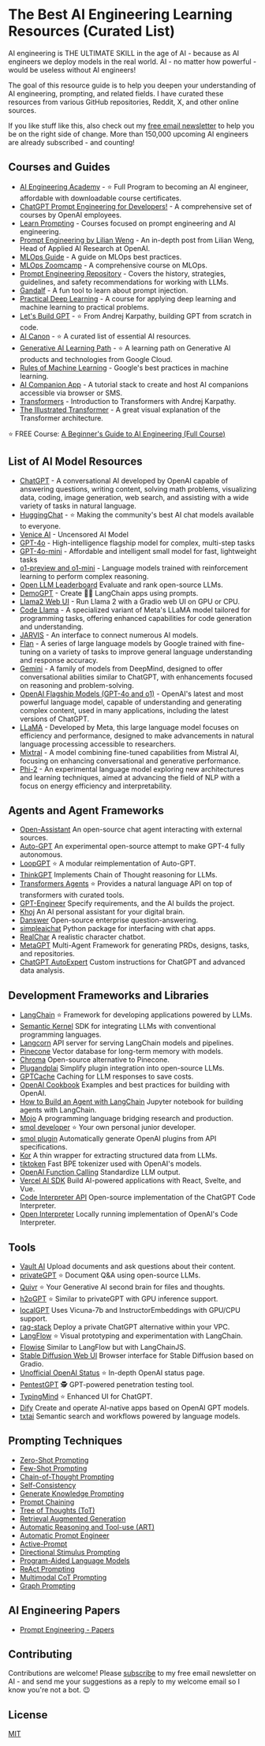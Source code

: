 # The Best AI Engineering Learning Resources (Curated List)

AI engineering is THE ULTIMATE SKILL in the age of AI - because as AI engineers we deploy models in the real world. AI - no matter how powerful - would be useless without AI engineers!

The goal of this resource guide is to help you deepen your understanding of AI engineering, prompting, and related fields. I have curated these resources from various GitHub repositories, Reddit, X, and other online sources. 

If you like stuff like this, also check out my [free email newsletter](https://blog.finxter.com/) to help you be on the right side of change. More than 150,000 upcoming AI engineers are already subscribed - and counting!

## Courses and Guides
- [AI Engineering Academy](https://academy.finxter.com) - ⭐ Full Program to becoming an AI engineer, affordable with downloadable course certificates.
- [ChatGPT Prompt Engineering for Developers!](https://www.deeplearning.ai/courses/) - A comprehensive set of courses by OpenAI employees.
- [Learn Prompting](https://learnprompting.org/courses) - Courses focused on prompt engineering and AI engineering.
- [Prompt Engineering by Lilian Weng](https://lilianweng.github.io/posts/2023-03-15-prompt-engineering/) - An in-depth post from Lilian Weng, Head of Applied AI Research at OpenAI.
- [MLOps Guide](https://github.com/Nyandwi/machine_learning_complete/blob/main/010_mlops/1_mlops_guide.md) - A guide on MLOps best practices.
- [MLOps Zoomcamp](https://github.com/DataTalksClub/mlops-zoomcamp) - A comprehensive course on MLOps.
- [Prompt Engineering Repository](https://github.com/brexhq/prompt-engineering) - Covers the history, strategies, guidelines, and safety recommendations for working with LLMs.
- [Gandalf](https://gandalf.lakera.ai/) - A fun tool to learn about prompt injection.
- [Practical Deep Learning](https://course.fast.ai/) - A course for applying deep learning and machine learning to practical problems.
- [Let's Build GPT](https://www.youtube.com/watch?v=kCc8FmEb1nY) - ⭐ From Andrej Karpathy, building GPT from scratch in code.
- [AI Canon](https://a16z.com/2023/05/25/ai-canon/) - ⭐ A curated list of essential AI resources.
- [Generative AI Learning Path](https://www.cloudskillsboost.google/paths/118) - ⭐ A learning path on Generative AI products and technologies from Google Cloud.
- [Rules of Machine Learning](https://developers.google.com/machine-learning/guides/rules-of-ml) - Google's best practices in machine learning.
- [AI Companion App](https://github.com/a16z-infra/companion-app) - A tutorial stack to create and host AI companions accessible via browser or SMS.
- [Transformers](https://www.youtube.com/watch?v=XfpMkf4rD6E) - Introduction to Transformers with Andrej Karpathy.
- [The Illustrated Transformer](https://jalammar.github.io/illustrated-transformer/) - A great visual explanation of the Transformer architecture.

⭐ FREE Course: [A Beginner's Guide to AI Engineering (Full Course)](https://academy.finxter.com/course/full-course/)


## List of AI Model Resources
- [ChatGPT](https://openai.com/chatgpt) - A conversational AI developed by OpenAI capable of answering questions, writing content, solving math problems, visualizing data, coding, image generation, web search, and assisting with a wide variety of tasks in natural language.
- [HuggingChat](https://huggingface.co/chat/) - ⭐ Making the community's best AI chat models available to everyone.
- [Venice AI](https://venice.ai/chat) - Uncensored AI Model
- [GPT-4o](https://platform.openai.com/docs/models/gpt-4o) - High-intelligence flagship model for complex, multi-step tasks
- [GPT-4o-mini](https://platform.openai.com/docs/models/gpt-4o-mini) - Affordable and intelligent small model for fast, lightweight tasks
- [o1-preview and o1-mini](https://platform.openai.com/docs/models/o1) - Language models trained with reinforcement learning to perform complex reasoning.
- [Open LLM Leaderboard](https://huggingface.co/spaces/HuggingFaceH4/open_llm_leaderboard) Evaluate and rank open-source LLMs.
- [DemoGPT](https://github.com/melih-unsal/DemoGPT) - Create 🦜️🔗 LangChain apps using prompts.
- [Llama2 Web UI](https://github.com/liltom-eth/llama2-webui) - Run Llama 2 with a Gradio web UI on GPU or CPU.
- [Code Llama](https://ai.meta.com/llama/) - A specialized variant of Meta's LLaMA model tailored for programming tasks, offering enhanced capabilities for code generation and understanding.
- [JARVIS](https://github.com/microsoft/JARVIS) - An interface to connect numerous AI models.
- [Flan](https://github.com/google-research/t5x) - A series of large language models by Google trained with fine-tuning on a variety of tasks to improve general language understanding and response accuracy.
- [Gemini](https://www.deepmind.com/research/case-studies/gemini) - A family of models from DeepMind, designed to offer conversational abilities similar to ChatGPT, with enhancements focused on reasoning and problem-solving.
- [OpenAI Flagship Models (GPT-4o and o1)]([https://platform.openai.com/docs/models/gpt-4](https://platform.openai.com/docs/models/overview)) - OpenAI's latest and most powerful language model, capable of understanding and generating complex content, used in many applications, including the latest versions of ChatGPT.
- [LLaMA](https://www.llama.com/) - Developed by Meta, this large language model focuses on efficiency and performance, designed to make advancements in natural language processing accessible to researchers.
- [Mixtral](https://mistral.ai/technology/#models) - A model combining fine-tuned capabilities from Mistral AI, focusing on enhancing conversational and generative performance.
- [Phi-2]([https://phi-models.org/](https://huggingface.co/microsoft/phi-2)) - An experimental language model exploring new architectures and learning techniques, aimed at advancing the field of NLP with a focus on energy efficiency and interpretability.


## Agents and Agent Frameworks
- [Open-Assistant](https://github.com/LAION-AI/Open-Assistant) An open-source chat agent interacting with external sources.
- [Auto-GPT](https://github.com/Significant-Gravitas/Auto-GPT) An experimental open-source attempt to make GPT-4 fully autonomous.
- [LoopGPT](https://github.com/farizrahman4u/loopgpt) ⭐ A modular reimplementation of Auto-GPT.
- [ThinkGPT](https://github.com/jina-ai/thinkgpt) Implements Chain of Thought reasoning for LLMs.
- [Transformers Agents](https://huggingface.co/docs/transformers/transformers_agents) ⭐ Provides a natural language API on top of transformers with curated tools.
- [GPT-Engineer](https://github.com/AntonOsika/gpt-engineer) Specify requirements, and the AI builds the project.
- [Khoj](https://github.com/khoj-ai/khoj) An AI personal assistant for your digital brain.
- [Danswer](https://github.com/danswer-ai/danswer) Open-source enterprise question-answering.
- [simpleaichat](https://github.com/minimaxir/simpleaichat) Python package for interfacing with chat apps.
- [RealChar](https://github.com/Shaunwei/RealChar) A realistic character chatbot.
- [MetaGPT](https://github.com/geekan/MetaGPT) Multi-Agent Framework for generating PRDs, designs, tasks, and repositories.
- [ChatGPT AutoExpert](https://github.com/spdustin/ChatGPT-AutoExpert) Custom instructions for ChatGPT and advanced data analysis.

## Development Frameworks and Libraries
- [LangChain](https://github.com/hwchase17/langchain) ⭐ Framework for developing applications powered by LLMs.
- [Semantic Kernel](https://github.com/microsoft/semantic-kernel) SDK for integrating LLMs with conventional programming languages.
- [Langcorn](https://github.com/msoedov/langcorn) API server for serving LangChain models and pipelines.
- [Pinecone](https://www.pinecone.io/) Vector database for long-term memory with models.
- [Chroma](https://www.trychroma.com/) Open-source alternative to Pinecone.
- [Plugandplai](https://github.com/edreisMD/plugnplai) Simplify plugin integration into open-source LLMs.
- [GPTCache](https://github.com/zilliztech/GPTCache) Caching for LLM responses to save costs.
- [OpenAI Cookbook](https://github.com/openai/openai-cookbook) Examples and best practices for building with OpenAI.
- [How to Build an Agent with LangChain](https://github.com/openai/openai-cookbook/blob/main/examples/How_to_build_a_tool-using_agent_with_Langchain.ipynb) Jupyter notebook for building agents with LangChain.
- [Mojo](https://docs.modular.com/mojo/) A programming language bridging research and production.
- [smol developer](https://github.com/smol-ai/developer) ⭐ Your own personal junior developer.
- [smol plugin](https://github.com/gmchad/smol-plugin) Automatically generate OpenAI plugins from API specifications.
- [Kor](https://eyurtsev.github.io/kor/tutorial.html) A thin wrapper for extracting structured data from LLMs.
- [tiktoken](https://github.com/openai/tiktoken) Fast BPE tokenizer used with OpenAI's models.
- [OpenAI Function Calling](https://platform.openai.com/docs/guides/gpt/function-calling) Standardize LLM output.
- [Vercel AI SDK](https://github.com/vercel-labs/ai) Build AI-powered applications with React, Svelte, and Vue.
- [Code Interpreter API](https://github.com/shroominic/codeinterpreter-api) Open-source implementation of the ChatGPT Code Interpreter.
- [Open Interpreter](https://github.com/KillianLucas/open-interpreter/) Locally running implementation of OpenAI's Code Interpreter.

## Tools
- [Vault AI](https://github.com/pashpashpash/vault-ai) Upload documents and ask questions about their content.
- [privateGPT](https://github.com/imartinez/privateGPT) ⭐ Document Q&A using open-source LLMs.
- [Quivr](https://github.com/StanGirard/quivr) ⭐ Your Generative AI second brain for files and thoughts.
- [h2oGPT](https://github.com/h2oai/h2ogpt) ⭐ Similar to privateGPT with GPU inference support.
- [localGPT](https://github.com/PromtEngineer/localGPT) Uses Vicuna-7b and InstructorEmbeddings with GPU/CPU support.
- [rag-stack](https://github.com/psychic-api/rag-stack) Deploy a private ChatGPT alternative within your VPC.
- [LangFlow](https://github.com/logspace-ai/langflow) ⭐ Visual prototyping and experimentation with LangChain.
- [Flowise](https://github.com/FlowiseAI/Flowise) Similar to LangFlow but with LangChainJS.
- [Stable Diffusion Web UI](https://github.com/AUTOMATIC1111/stable-diffusion-webui) Browser interface for Stable Diffusion based on Gradio.
- [Unofficial OpenAI Status](https://openai-status.llm-utils.org/) ⭐ In-depth OpenAI status page.
- [PentestGPT](https://github.com/GreyDGL/PentestGPT) 🕵️ GPT-powered penetration testing tool.
- [TypingMind](https://www.typingmind.com/) ⭐ Enhanced UI for ChatGPT.
- [Dify](https://github.com/langgenius/dify) Create and operate AI-native apps based on OpenAI GPT models.
- [txtai](https://github.com/neuml/txtai) Semantic search and workflows powered by language models.

## Prompting Techniques
- [Zero-Shot Prompting](https://www.promptingguide.ai/techniques/zeroshot)
- [Few-Shot Prompting](https://www.promptingguide.ai/techniques/fewshot)
- [Chain-of-Thought Prompting](https://www.promptingguide.ai/techniques/cot)
- [Self-Consistency](https://www.promptingguide.ai/techniques/consistency)
- [Generate Knowledge Prompting](https://www.promptingguide.ai/techniques/knowledge)
- [Prompt Chaining](https://www.promptingguide.ai/techniques/prompt_chaining)
- [Tree of Thoughts (ToT)](https://www.promptingguide.ai/techniques/tot)
- [Retrieval Augmented Generation](https://www.promptingguide.ai/techniques/rag)
- [Automatic Reasoning and Tool-use (ART)](https://www.promptingguide.ai/techniques/art)
- [Automatic Prompt Engineer](https://www.promptingguide.ai/techniques/ape)
- [Active-Prompt](https://www.promptingguide.ai/techniques/activeprompt)
- [Directional Stimulus Prompting](https://www.promptingguide.ai/techniques/dsp)
- [Program-Aided Language Models](https://www.promptingguide.ai/techniques/pal)
- [ReAct Prompting](https://www.promptingguide.ai/techniques/react)
- [Multimodal CoT Prompting](https://www.promptingguide.ai/techniques/multimodalcot)
- [Graph Prompting](https://www.promptingguide.ai/techniques/graph)

## AI Engineering Papers
- [Prompt Engineering - Papers](https://www.promptingguide.ai/papers)

## Contributing

Contributions are welcome! Please [subscribe](https://blog.finxter.com/subscribe/) to my free email newsletter on AI - and send me your suggestions as a reply to my welcome email so I know you're not a bot. 😉 

## License

[MIT](LICENSE)

